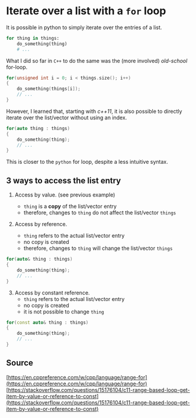 # Iterate over a list with a ```for``` loop

It is possible in python to simply iterate over the entries of a list.
```python
for thing in things:
	do_something(thing)
	# ...
```

What I did so far in ```C++``` to do the same was the (more involved) *old-school* for-loop.
```cpp
for(unsigned int i = 0; i < things.size(); i++)
{
	do_something(things[i]);
	// ...
}
```

However, I learned that, starting with *c++11*, it is also possible to directly iterate over the list/vector without using an index. 

```cpp
for(auto thing : things)
{
	do_something(thing);
	// ...
}
```
This is closer to the ```python``` for loop, despite a less intuitive syntax.

## 3 ways to access the list entry

1. Access by value. (see previous example)
	- ```thing``` is a **copy** of the list/vector entry
	- therefore, changes to ```thing``` do not affect the list/vector ```things```

2. Access by reference.
	- ```thing``` refers to the actual list/vector entry
	- no copy is created
	- therefore, changes to ```thing``` will change the list/vector ```things```
```cpp
for(auto& thing : things)
{
	do_something(thing);
	// ...
}
```

3. Access by constant reference.
	- ```thing``` refers to the actual list/vector entry
	- no copy is created
	- it is not possible to change ```thing```
```cpp
for(const auto& thing : things)
{
	do_something(thing);
	// ...
}
```

## Source
[https://en.cppreference.com/w/cpp/language/range-for](https://en.cppreference.com/w/cpp/language/range-for)   
[https://stackoverflow.com/questions/15176104/c11-range-based-loop-get-item-by-value-or-reference-to-const](https://stackoverflow.com/questions/15176104/c11-range-based-loop-get-item-by-value-or-reference-to-const)